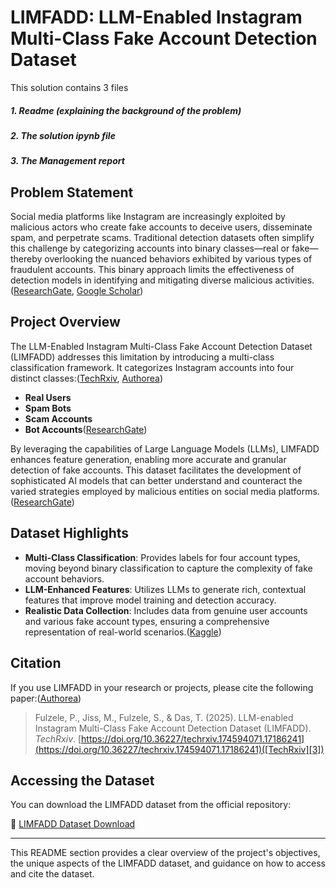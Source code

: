 # LIMFADD: LLM-Enabled Instagram Multi-Class Fake Account Detection Dataset

This solution contains 3 files 
##### 1. Readme (explaining the background of the problem) 
##### 2. The solution ipynb file 
##### 3. The Management report 

## Problem Statement

Social media platforms like Instagram are increasingly exploited by malicious actors who create fake accounts to deceive users, disseminate spam, and perpetrate scams. Traditional detection datasets often simplify this challenge by categorizing accounts into binary classes—real or fake—thereby overlooking the nuanced behaviors exhibited by various types of fraudulent accounts. This binary approach limits the effectiveness of detection models in identifying and mitigating diverse malicious activities.([ResearchGate][1], [Google Scholar][2])

## Project Overview

The LLM-Enabled Instagram Multi-Class Fake Account Detection Dataset (LIMFADD) addresses this limitation by introducing a multi-class classification framework. It categorizes Instagram accounts into four distinct classes:([TechRxiv][3], [Authorea][4])

* **Real Users**
* **Spam Bots**
* **Scam Accounts**
* **Bot Accounts**([ResearchGate][1])

By leveraging the capabilities of Large Language Models (LLMs), LIMFADD enhances feature generation, enabling more accurate and granular detection of fake accounts. This dataset facilitates the development of sophisticated AI models that can better understand and counteract the varied strategies employed by malicious entities on social media platforms.([ResearchGate][1])

## Dataset Highlights

* **Multi-Class Classification**: Provides labels for four account types, moving beyond binary classification to capture the complexity of fake account behaviors.
* **LLM-Enhanced Features**: Utilizes LLMs to generate rich, contextual features that improve model training and detection accuracy.
* **Realistic Data Collection**: Includes data from genuine user accounts and various fake account types, ensuring a comprehensive representation of real-world scenarios.([Kaggle][5])

## Citation

If you use LIMFADD in your research or projects, please cite the following paper:([Authorea][4])

> Fulzele, P., Jiss, M., Fulzele, S., & Das, T. (2025). LLM-enabled Instagram Multi-Class Fake Account Detection Dataset (LIMFADD). *TechRxiv*. [https://doi.org/10.36227/techrxiv.174594071.17186241](https://doi.org/10.36227/techrxiv.174594071.17186241)([TechRxiv][3])

## Accessing the Dataset

You can download the LIMFADD dataset from the official repository:

🔗 [LIMFADD Dataset Download](https://www.tapadhirdas.com/das-lab/datasets/limfadd)

---

This README section provides a clear overview of the project's objectives, the unique aspects of the LIMFADD dataset, and guidance on how to access and cite the dataset.

[1]: https://www.researchgate.net/figure/Activity-of-campaigns-over-time_fig1_221046795?utm_source=chatgpt.com "Activity of campaigns over time. | Download Scientific Diagram"
[2]: https://scholar.google.com/citations?hl=en&user=nwc-NI4AAAAJ&utm_source=chatgpt.com "‪Tapadhir Das‬ - ‪Google Scholar‬"
[3]: https://www.techrxiv.org/doi/full/10.36227/techrxiv.174594071.17186241/v1?utm_source=chatgpt.com "LLM-enabled Instagram Multi-Class Fake Account Detection Dataset"
[4]: https://www.authorea.com/browse-all?tags=%5B%22computing+and+processing%22%5D&utm_source=chatgpt.com "Browse Preprints - - Authorea"
[5]: https://www.kaggle.com/datasets/manumathewjiss/instagram-multi-class-fake-account-dataset-imfad?utm_source=chatgpt.com "LIMFADD: Instagram Multi-Class Fake Detection - Kaggle"
